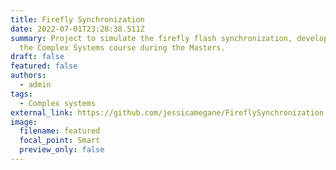 ```yaml
---
title: Firefly Synchronization
date: 2022-07-01T23:28:38.511Z
summary: Project to simulate the firefly flash synchronization, developed for
  the Complex Systems course during the Masters.
draft: false
featured: false
authors:
  - admin
tags:
  - Complex systems
external_link: https://github.com/jessicamegane/FireflySynchronization
image:
  filename: featured
  focal_point: Smart
  preview_only: false
---
```

